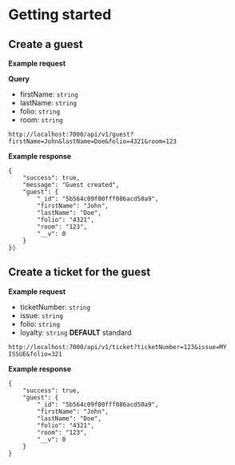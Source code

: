 # Getting started

## Create a guest

**Example request**

**Query**

- firstName: `string`
- lastName: `string`
- folio: `string`
- room: `string`

```
http://localhost:7000/api/v1/guest?firstName=John&lastName=Doe&folio=4321&room=123
```

**Example response**

```
{
	"success": true,
	"message": "Guest created",
	"guest": {
		"_id": "5b564c09f00fff086acd50a9",
		"firstName": "John",
		"lastName": "Doe",
		"folio": "4321",
		"room": "123",
		"__v": 0
	}
}◊
```

## Create a ticket for the guest

**Example request**

- ticketNumber: `string`
- issue: `string`
- folio: `string`
- loyalty: `string` **DEFAULT** standard

```
http://localhost:7000/api/v1/ticket?ticketNumber=123&issue=MY ISSUE&folio=321
```

**Example response**

```
{
	"success": true,
	"guest": {
		"_id": "5b564c09f00fff086acd50a9",
		"firstName": "John",
		"lastName": "Doe",
		"folio": "4321",
		"room": "123",
		"__v": 0
	}
}
```
